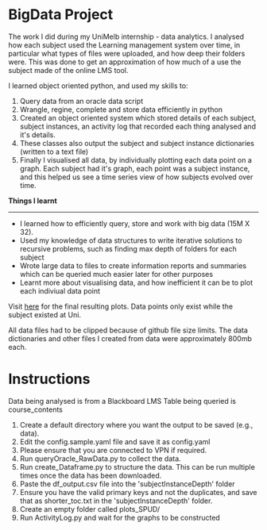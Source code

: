 BigData Project
===============
The work I did during my UniMelb internship - data analytics. I analysed how each subject used the Learning management system over time, in particular what types of files were uploaded, and how deep their folders were. This was done to get an approximation of how much of a use the subject made of the online LMS tool.

I learned object oriented python, and used my skills to:

1. Query data from an oracle data script
1. Wrangle, regine, complete and store data efficiently in python
1. Created an object oriented system which stored details of each subject, subject instances, an activity log that recorded each thing analysed and it's details.
1. These classes also output the subject and subject instance dictionaries (written to a text file)
1. Finally I visualised all data, by individually plotting each data point on a graph. Each subject had it's graph, each point was a subject instance, and this helped us see a time series view of how subjects evolved over time.

<b> Things I learnt </b>
<hr>
<ul>
  <li>I learned how to efficiently query, store and work with big data (15M X 32). </li>
  <li>Used my knowledge of data structures to write iterative solutions to recursive problems, such as finding max depth of folders for each subject</li>
  <li>Wrote large data to files to create information reports and summaries which can be queried much easier later for other purposes</li>
  <li>Learnt more about visualising data, and how inefficient it can be to plot each indiviual data point</li>
 </ul>
 
<p>Visit <a href="https://github.com/extragravee/extraGravee/tree/master/subjectInstanceDepth/plots_SPUD">here</a> for the final resulting plots. Data points only exist while the subject existed at Uni. </p>
 
<p>All data files had to be clipped because of github file size limits. The data dictionaries and other files I created from data were approximately 800mb each.</p>



Instructions
===============

Data being analysed is from a Blackboard LMS
Table being queried is course_contents

1. Create a default directory where you want the output to be saved (e.g., data).
1. Edit the config.sample.yaml file and save it as config.yaml
1. Please ensure that you are connected to VPN if required.
1. Run queryOracle_RawData.py to collect the data.
1. Run create_Dataframe.py to structure the data. This can be run multiple times once the data has been downloaded.
1. Paste the df_output.csv file into the 'subjectInstanceDepth' folder
1. Ensure you have the valid primary keys and not the duplicates, and save that as shorter_toc.txt in the 'subjectInstanceDepth' folder.
1. Create an empty folder called plots_SPUD/
1. Run ActivityLog.py and wait for the graphs to be constructed
